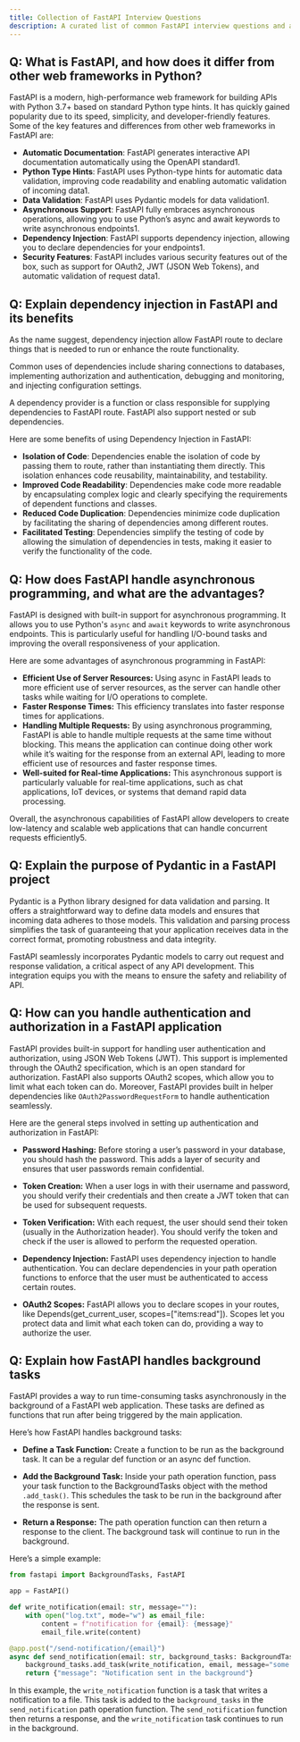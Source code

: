 ```yaml
---
title: Collection of FastAPI Interview Questions
description: A curated list of common FastAPI interview questions and answers.
---
```


## Q: What is FastAPI, and how does it differ from other web frameworks in Python?

FastAPI is a modern, high-performance web framework for building APIs with Python 3.7+ based on standard Python type hints. It has quickly gained popularity due to its speed, simplicity, and developer-friendly features. Some of the key features and differences from other web frameworks in FastAPI are:

- **Automatic Documentation**: FastAPI generates interactive API documentation automatically using the OpenAPI standard1.
- **Python Type Hints**: FastAPI uses Python-type hints for automatic data validation, improving code readability and enabling automatic validation of incoming data1.
- **Data Validation**: FastAPI uses Pydantic models for data validation1.
- **Asynchronous Support**: FastAPI fully embraces asynchronous operations, allowing you to use Python’s async and await keywords to write asynchronous endpoints1.
- **Dependency Injection**: FastAPI supports dependency injection, allowing you to declare dependencies for your endpoints1.
- **Security Features**: FastAPI includes various security features out of the box, such as support for OAuth2, JWT (JSON Web Tokens), and automatic validation of request data1.

## Q: Explain dependency injection in FastAPI and its benefits

As the name suggest, dependency injection allow FastAPI route to declare things that is needed to run or enhance the route functionality.

Common uses of dependencies include sharing connections to databases, implementing authorization and authentication, debugging and monitoring, and injecting configuration settings.

A dependency provider is a function or class responsible for supplying dependencies to FastAPI route. FastAPI also support nested or sub dependencies.

Here are some benefits of using Dependency Injection in FastAPI:

- **Isolation of Code**: Dependencies enable the isolation of code by passing them to route, rather than instantiating them directly. This isolation enhances code reusability, maintainability, and testability.
- **Improved Code Readability**: Dependencies make code more readable by encapsulating complex logic and clearly specifying the requirements of dependent functions and classes.
- **Reduced Code Duplication**: Dependencies minimize code duplication by facilitating the sharing of dependencies among different routes.
- **Facilitated Testing**: Dependencies simplify the testing of code by allowing the simulation of dependencies in tests, making it easier to verify the functionality of the code.

## Q: How does FastAPI handle asynchronous programming, and what are the advantages?

FastAPI is designed with built-in support for asynchronous programming. It allows you to use Python's `async` and `await` keywords to write asynchronous endpoints. This is particularly useful for handling I/O-bound tasks and improving the overall responsiveness of your application.

Here are some advantages of asynchronous programming in FastAPI:

- **Efficient Use of Server Resources:** Using async in FastAPI leads to more efficient use of server resources, as the server can handle other tasks while waiting for I/O operations to complete.
- **Faster Response Times:** This efficiency translates into faster response times for applications.
- **Handling Multiple Requests:** By using asynchronous programming, FastAPI is able to handle multiple requests at the same time without blocking. This means the application can continue doing other work while it’s waiting for the response from an external API, leading to more efficient use of resources and faster response times.
- **Well-suited for Real-time Applications:** This asynchronous support is particularly valuable for real-time applications, such as chat applications, IoT devices, or systems that demand rapid data processing.

Overall, the asynchronous capabilities of FastAPI allow developers to create low-latency and scalable web applications that can handle concurrent requests efficiently5.

## Q: Explain the purpose of Pydantic in a FastAPI project

Pydantic is a Python library designed for data validation and parsing. It offers a straightforward way to define data models and ensures that incoming data adheres to those models. This validation and parsing process simplifies the task of guaranteeing that your application receives data in the correct format, promoting robustness and data integrity.

FastAPI seamlessly incorporates Pydantic models to carry out request and response validation, a critical aspect of any API development. This integration equips you with the means to ensure the safety and reliability of API.

## Q: How can you handle authentication and authorization in a FastAPI application

FastAPI provides built-in support for handling user authentication and authorization, using JSON Web Tokens (JWT). This support is implemented through the OAuth2 specification, which is an open standard for authorization. FastAPI also supports OAuth2 scopes, which allow you to limit what each token can do. Moreover, FastAPI provides built in helper dependencies like `OAuth2PasswordRequestForm` to handle authentication seamlessly.

Here are the general steps involved in setting up authentication and authorization in FastAPI:

- **Password Hashing:** Before storing a user’s password in your database, you should hash the password. This adds a layer of security and ensures that user passwords remain confidential.

- **Token Creation:** When a user logs in with their username and password, you should verify their credentials and then create a JWT token that can be used for subsequent requests.

- **Token Verification:** With each request, the user should send their token (usually in the Authorization header). You should verify the token and check if the user is allowed to perform the requested operation.

- **Dependency Injection:** FastAPI uses dependency injection to handle authentication. You can declare dependencies in your path operation functions to enforce that the user must be authenticated to access certain routes.

- **OAuth2 Scopes:** FastAPI allows you to declare scopes in your routes, like Depends(get_current_user, scopes=["items:read"]). Scopes let you protect data and limit what each token can do, providing a way to authorize the user.

## Q: Explain how FastAPI handles background tasks

FastAPI provides a way to run time-consuming tasks asynchronously in the background of a FastAPI web application. These tasks are defined as functions that run after being triggered by the main application.

Here’s how FastAPI handles background tasks:

- **Define a Task Function:** Create a function to be run as the background task. It can be a regular def function or an async def function.

- **Add the Background Task:** Inside your path operation function, pass your task function to the BackgroundTasks object with the method `.add_task()`. This schedules the task to be run in the background after the response is sent.

- **Return a Response:** The path operation function can then return a response to the client. The background task will continue to run in the background.

Here’s a simple example:

```py
from fastapi import BackgroundTasks, FastAPI

app = FastAPI()

def write_notification(email: str, message=""):
    with open("log.txt", mode="w") as email_file:
        content = f"notification for {email}: {message}"
        email_file.write(content)

@app.post("/send-notification/{email}")
async def send_notification(email: str, background_tasks: BackgroundTasks):
    background_tasks.add_task(write_notification, email, message="some notification") // [!code hl]
    return {"message": "Notification sent in the background"}
```

In this example, the `write_notification` function is a task that writes a notification to a file. This task is added to the `background_tasks` in the `send_notification` path operation function. The `send_notification` function then returns a response, and the `write_notification` task continues to run in the background.
